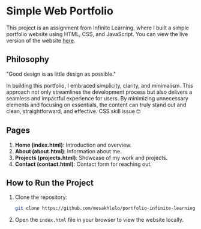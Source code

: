 # Simple Web Portfolio

This project is an assignment from Infinite Learning, where I built a simple portfolio website using HTML, CSS, and JavaScript. You can view the live version of the website [here](https://mesakhlolo.github.io/portfolio-infinite-learning/).

## Philosophy

"Good design is as little design as possible."

In building this portfolio, I embraced simplicity, clarity, and minimalism. This approach not only streamlines the development process but also delivers a seamless and impactful experience for users. By minimizing unnecessary elements and focusing on essentials, the content can truly stand out and clean, straightforward, and effective. CSS skill issue 🤓

## Pages

1. **Home (index.html)**: Introduction and overview.
2. **About (about.html)**: Information about me.
3. **Projects (projects.html)**: Showcase of my work and projects.
4. **Contact (contact.html)**: Contact form for reaching out.

## How to Run the Project

1. Clone the repository:
   ```bash
   git clone https://github.com/mesakhlolo/portfolio-infinite-learning.git
   ```
2. Open the `index.html` file in your browser to view the website locally.

